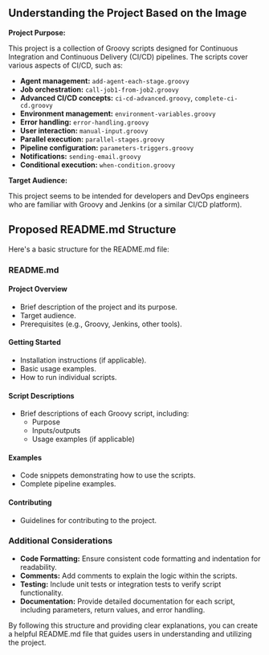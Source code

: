 
## Understanding the Project Based on the Image

**Project Purpose:**

 This project is a collection of Groovy scripts designed for Continuous Integration and Continuous Delivery (CI/CD) pipelines. The scripts cover various aspects of CI/CD, such as:

* **Agent management:** `add-agent-each-stage.groovy`
* **Job orchestration:** `call-job1-from-job2.groovy`
* **Advanced CI/CD concepts:** `ci-cd-advanced.groovy`, `complete-ci-cd.groovy`
* **Environment management:** `environment-variables.groovy`
* **Error handling:** `error-handling.groovy`
* **User interaction:** `manual-input.groovy`
* **Parallel execution:** `parallel-stages.groovy`
* **Pipeline configuration:** `parameters-triggers.groovy`
* **Notifications:** `sending-email.groovy`
* **Conditional execution:** `when-condition.groovy`

**Target Audience:**

This project seems to be intended for developers and DevOps engineers who are familiar with Groovy and Jenkins (or a similar CI/CD platform).

## Proposed README.md Structure

Here's a basic structure for the README.md file:

### **README.md**

#### **Project Overview**

* Brief description of the project and its purpose.
* Target audience.
* Prerequisites (e.g., Groovy, Jenkins, other tools).

#### **Getting Started**

* Installation instructions (if applicable).
* Basic usage examples.
* How to run individual scripts.

#### **Script Descriptions**

* Brief descriptions of each Groovy script, including:
    * Purpose
    * Inputs/outputs
    * Usage examples (if applicable)

#### **Examples**

* Code snippets demonstrating how to use the scripts.
* Complete pipeline examples.

#### **Contributing**

* Guidelines for contributing to the project.

### **Additional Considerations**

* **Code Formatting:** Ensure consistent code formatting and indentation for readability.
* **Comments:** Add comments to explain the logic within the scripts.
* **Testing:** Include unit tests or integration tests to verify script functionality.
* **Documentation:** Provide detailed documentation for each script, including parameters, return values, and error handling.

By following this structure and providing clear explanations, you can create a helpful README.md file that guides users in understanding and utilizing the project.

